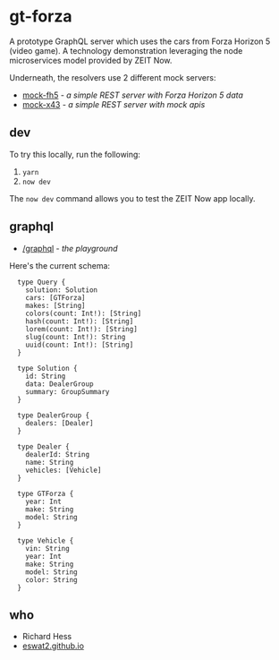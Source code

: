 # gt-forza

A prototype GraphQL server which uses the cars from Forza Horizon 5 (video game).  A technology demonstration leveraging the node microservices model provided by ZEIT Now.

Underneath, the resolvers use 2 different mock servers:

- [mock-fh5][mock-fh5] - _a simple REST server with Forza Horizon 5 data_
- [mock-x43][mock-x43] - _a simple REST server with mock apis_

## dev

To try this locally, run the following:

1. `yarn`
2. `now dev`

The `now dev` command allows you to test the ZEIT Now app locally.

## graphql

- [/graphql][gql-io] - _the playground_

Here's the current schema:

```
  type Query {
    solution: Solution
    cars: [GTForza]
    makes: [String]
    colors(count: Int!): [String]
    hash(count: Int!): [String]
    lorem(count: Int!): [String]
    slug(count: Int!): String
    uuid(count: Int!): [String]
  }

  type Solution {
    id: String
    data: DealerGroup
    summary: GroupSummary
  }

  type DealerGroup {
    dealers: [Dealer]
  }

  type Dealer {
    dealerId: String
    name: String
    vehicles: [Vehicle]
  }

  type GTForza {
    year: Int
    make: String
    model: String
  }

  type Vehicle {
    vin: String
    year: Int
    make: String
    model: String
    color: String
  }
```

## who

- Richard Hess
- [eswat2.github.io][eswat2-io]



[eswat2-io]: https://eswat2.github.io
[gql-io]: https://gt-forza.vercel.app/graphql
[mock-fh5]: https://mock-fh5.vercel.app/api
[mock-x43]: https://mock-x43.vercel.app/api


